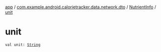 [app](../../index.md) / [com.example.android.calorietracker.data.network.dto](../index.md) / [NutrientInfo](index.md) / [unit](./unit.md)

# unit

`val unit: `[`String`](https://kotlinlang.org/api/latest/jvm/stdlib/kotlin/-string/index.html)